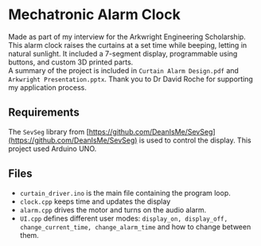 # Mechatronic Alarm Clock
Made as part of my interview for the Arkwright Engineering Scholarship. \
This alarm clock raises the curtains at a set time while beeping, letting in natural sunlight. It included a 7-segment display, programmable using buttons, and custom 3D printed parts. \
A summary of the project is included in ```Curtain Alarm Design.pdf``` and ```Arkwright Presentation.pptx```. Thank you to Dr David Roche for supporting my application process. 

## Requirements
The ```SevSeg``` library from [https://github.com/DeanIsMe/SevSeg](https://github.com/DeanIsMe/SevSeg) is used to control the display. 
This project used Arduino UNO. 

## Files
- ```curtain_driver.ino``` is the main file containing the program loop.
- ```clock.cpp``` keeps time and updates the display
- ```alarm.cpp``` drives the motor and turns on the audio alarm.
- ```UI.cpp``` defines different user modes: ```display_on, display_off, change_current_time, change_alarm_time``` and how to change between them.
